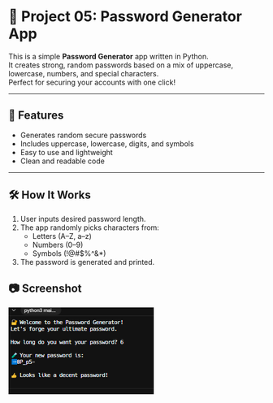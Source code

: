 # 🔐 Project 05: Password Generator App

This is a simple **Password Generator** app written in Python.  
It creates strong, random passwords based on a mix of uppercase, lowercase, numbers, and special characters.  
Perfect for securing your accounts with one click!

---

## 🚀 Features

- Generates random secure passwords
- Includes uppercase, lowercase, digits, and symbols
- Easy to use and lightweight
- Clean and readable code

---

## 🛠️ How It Works

1. User inputs desired password length.
2. The app randomly picks characters from:
   - Letters (A–Z, a–z)
   - Numbers (0–9)
   - Symbols (!@#$%^&*)
3. The password is generated and printed.


## 📷 Screenshot
![Password Generator](password-genarator.PNG)



